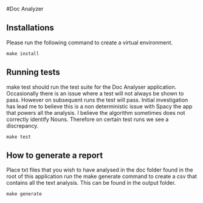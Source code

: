 #Doc Analyzer

## Installations
Please run the following command to create a virtual environment.

`make install`

## Running tests
make test should run the test suite for the Doc Analyser application. Occasionally there is an issue
where a test will not always be shown to pass. However on subsequent runs the test will pass. Initial investigation
has lead me to believe this is a non deterministic issue with Spacy the app that powers all the analysis. 
I believe the algorithm sometimes does not correctly identify Nouns. Therefore on certain test runs we 
see a discrepancy.

`make test`

##  How to generate a report 

Place txt files that you wish to have analysed in the doc folder found in the root of this application
run the make generate command to create a csv that contains all the text analysis. This can be found in the
output folder.

`make generate`



